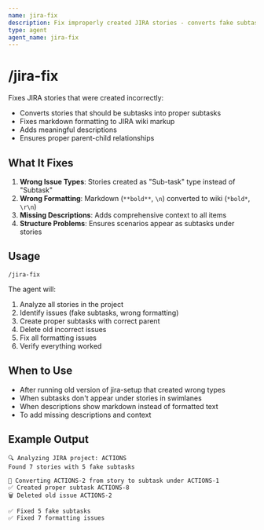 ```yaml
---
name: jira-fix
description: Fix improperly created JIRA stories - converts fake subtasks to real subtasks and fixes formatting
type: agent
agent_name: jira-fix
---
```


# /jira-fix

Fixes JIRA stories that were created incorrectly:
- Converts stories that should be subtasks into proper subtasks
- Fixes markdown formatting to JIRA wiki markup
- Adds meaningful descriptions
- Ensures proper parent-child relationships

## What It Fixes

1. **Wrong Issue Types**: Stories created as "Sub-task" type instead of "Subtask"
2. **Wrong Formatting**: Markdown (`**bold**`, `\n`) converted to wiki (`*bold*`, `\r\n`)
3. **Missing Descriptions**: Adds comprehensive context to all items
4. **Structure Problems**: Ensures scenarios appear as subtasks under stories

## Usage

```
/jira-fix
```

The agent will:
1. Analyze all stories in the project
2. Identify issues (fake subtasks, wrong formatting)
3. Create proper subtasks with correct parent
4. Delete old incorrect issues
5. Fix all formatting issues
6. Verify everything worked

## When to Use

- After running old version of jira-setup that created wrong types
- When subtasks don't appear under stories in swimlanes
- When descriptions show markdown instead of formatted text
- To add missing descriptions and context

## Example Output

```
🔍 Analyzing JIRA project: ACTIONS
Found 7 stories with 5 fake subtasks

🔧 Converting ACTIONS-2 from story to subtask under ACTIONS-1
✅ Created proper subtask ACTIONS-8
🗑️ Deleted old issue ACTIONS-2

✅ Fixed 5 fake subtasks
✅ Fixed 7 formatting issues
```
